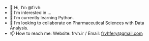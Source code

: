 - 👋 Hi, I’m @frvh
- 👀 I’m interested in ...
- 🌱 I’m currently learning Python.
- 💞️ I’m looking to collaborate on Pharmaceutical Sciences with Data Analysis.
- 📫 How to reach me: Website: frvh.ir / Email: frvhfery@gmail.com
